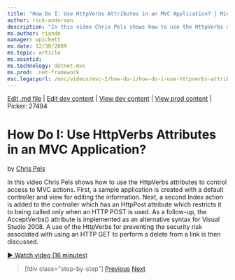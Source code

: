 ```yaml
---
title: "How Do I: Use HttpVerbs Attributes in an MVC Application? | Microsoft Docs"
author: rick-anderson
description: "In this video Chris Pels shows how to use the HttpVerbs attributes to control access to MVC actions. First, a sample application is created with a default co..."
ms.author: riande
manager: wpickett
ms.date: 12/30/2009
ms.topic: article
ms.assetid: 
ms.technology: dotnet-mvc
ms.prod: .net-framework
msc.legacyurl: /mvc/videos/mvc-2/how-do-i/how-do-i-use-httpverbs-attributes-in-an-mvc-application
---
```

[Edit .md file](C:\Projects\msc\dev\Msc.Www\Web.ASP\App_Data\github\mvc\videos\mvc-2\how-do-i\how-do-i-use-httpverbs-attributes-in-an-mvc-application.md) | [Edit dev content](http://www.aspdev.net/umbraco#/content/content/edit/26707) | [View dev content](http://docs.aspdev.net/tutorials/mvc/videos/mvc-2/how-do-i/how-do-i-use-httpverbs-attributes-in-an-mvc-application.html) | [View prod content](http://www.asp.net/mvc/videos/mvc-2/how-do-i/how-do-i-use-httpverbs-attributes-in-an-mvc-application) | Picker: 27494

How Do I: Use HttpVerbs Attributes in an MVC Application?
====================
by [Chris Pels](https://twitter.com/chrispels)

In this video Chris Pels shows how to use the HttpVerbs attributes to control access to MVC actions. First, a sample application is created with a default controller and view for editing the information. Next, a second Index action is added to the controller which has an HttpPost attribute which restricts it to being called only when an HTTP POST is used. As a follow-up, the AcceptVerbs() attribute is implemented as an alternative syntax for Visual Studio 2008. A use of the HttpVerbs for preventing the security risk associated with using an HTTP GET to perform a delete from a link is then discussed.

[&#9654; Watch video (16 minutes)](https://channel9.msdn.com/Blogs/ASP-NET-Site-Videos/how-do-i-use-httpverbs-attributes-in-an-mvc-application)

>[!div class="step-by-step"] [Previous](how-do-i-work-with-model-binders-in-an-mvc-application.md) [Next](mvc2-html-encoding.md)